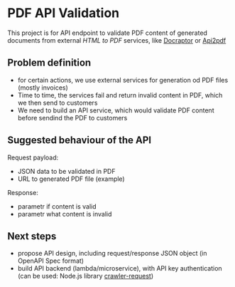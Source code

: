 # PDF API Validation

This project is for API endpoint to validate PDF content of generated documents 
from external *HTML to PDF* services, like [Docraptor](Docraptor.com) or [Api2pdf](Api2pdf.com)

## Problem definition

*  for certain actions, we use external services for generation od PDF files (mostly invoices)
*  Time to time, the services fail and return invalid content in PDF, which we then send to customers
*  We need to build an API service, which would validate PDF content before sendind the PDF to customers


## Suggested behaviour of the API

Request payload: 
* JSON data to be validated in PDF
* URL to generated PDF file (example)

Response:
* parametr if content is valid
* parametr what content is invalid

## Next steps

* propose API design, including request/response JSON object (in OpenAPI Spec format)
* build API backend (lambda/microservice), with API key authentication (can be used: Node.js library [crawler-request](https://www.npmjs.com/package/crawler-request))

